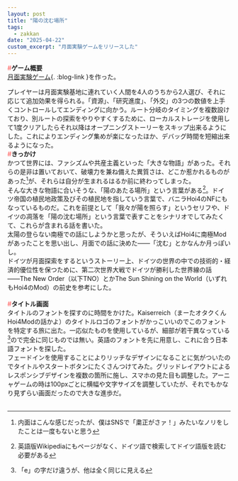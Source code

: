 ```yaml
---
layout: post
title: "陽の沈む場所"
tags:
  - zakkan
date: "2025-04-22"
custom_excerpt: "月面実験ゲームをリリースした"
---
```

<strong><font color="#ff7f7e">#</font>ゲーム概要</strong><br>
[月面実験ゲーム](https://coiluck.moe/SinkendenSonne){. :blog-link }を作った。
<!--more-->
プレイヤーは月面実験基地に連れていく人間を4人のうちから2人選び、それに応じて追加効果を得られる。「資源」、「研究進度」、「外交」の3つの数値を上手くコントロールしてエンディングに向かう。ルート分岐のタイミングを複数設けており、別ルートの探索をやりやすくするために、ローカルストレージを使用して1度クリアしたらそれ以降はオープニングストーリーをスキップ出来るようにした。これによりエンディング集めが楽になったほか、デバッグ時間を短縮出来るようになった。
<br>
<strong><font color="#ff7f7e">#</font>きっかけ</strong><br>
かつて世界には、ファシズムや共産主義といった「大きな物語」があった。それらの是非は置いておいて、破壊力を兼ね備えた異質さは、どこか惹かれるものがあった[^1]が、それらは自分が生まれるはるか前に終わってしまった。<br>
そんな大きな物語に合いそうな、「陽のあたる場所」という言葉がある[^2]。ドイツ帝国の植民地政策及びその植民地を指していう言葉で、バニラHoi4のNFにもなっているものだ。これを前提として「我々が陽を照らす」というセリフや、ドイツの凋落を「陽の沈む場所」という言葉で表すことをシナリオでしてみたくて、これらが含まれる話を書いた。<br>
太陽の登らない南極での話にしようかと思ったが、そういえばHoi4に南極Modがあったことを思い出し、月面での話に決めた――「沈む」とかなんか月っぽいし。<br>
ドイツが月面探索をするというストーリー上、ドイツの世界の中での技術的・経済的優位性を保つために、第二次世界大戦でドイツが勝利した世界線の話――The New Order（以下TNO）とかThe Sun Shining on the World（いずれもHoi4のMod）の前史を参考にした。<br>
<br>
<strong><font color="#ff7f7e">#</font>タイトル画面</strong><br>
タイトルのフォントを探すのに時間をかけた。Kaiserreich（まーたオタクくんHoi4Modの話かよ）のタイトルロゴのフォントがかっこいいのでこのフォントを特定する旅に出た。一応似たものを使用しているが、細部が若干異なっている[^3]ので完全に同じものでは無い。英語のフォントを先に用意し、これに合う日本語フォントを探した。<br>
フェードインを使用することによりリッチなデザインになることに気がついたのでタイトルやスタートボタンにたくさんつけてみた。グリッドレイアウトによるレスポンシブデザインを複数の箇所に施し、スマホの見た目も調整した。アーニャゲームの時は100pxごとに横幅や文字サイズを調整していたが、それでもかなり見ずらい画面だったので大きな進歩だ。<br>
<br>

[^1]: 内面はこんな感じだったが、僕はSNSで「粛正がさァ！」みたいなノリをしたことは一度もないと思う
[^2]: 英語版Wikipediaにもページがなく、ドイツ語で検索してドイツ語版を読む必要がある
[^3]: 「e」の字だけ違うが、他は全く同じに見える

